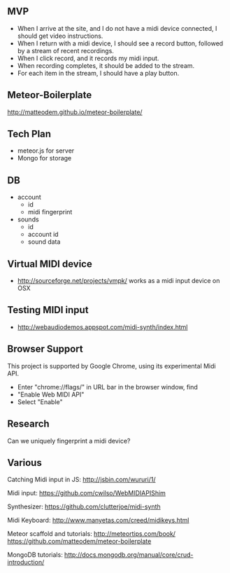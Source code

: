 ## MVP

* When I arrive at the site, and I do not have a midi device connected, I should get video instructions.
* When I return with a midi device, I should see a record button, followed by a stream of recent recordings.
* When I click record, and it records my midi input.
* When recording completes, it should be added to the stream.
* For each item in the stream, I should have a play button.

## Meteor-Boilerplate

http://matteodem.github.io/meteor-boilerplate/

## Tech Plan

* meteor.js for server
* Mongo for storage

## DB

* account
  * id
  * midi fingerprint
* sounds
  * id
  * account id
  * sound data

## Virtual MIDI device

* http://sourceforge.net/projects/vmpk/ works as a midi input device on OSX

## Testing MIDI input

* http://webaudiodemos.appspot.com/midi-synth/index.html

## Browser Support

This project is supported by Google Chrome, using its experimental Midi API.

* Enter "chrome://flags/" in URL bar in the browser window, find 
* "Enable Web MIDI API" 
* Select "Enable"

## Research

Can we uniquely fingerprint a midi device?

## Various

Catching Midi input in JS:
http://jsbin.com/wururi/1/

Midi input:
https://github.com/cwilso/WebMIDIAPIShim

Synthesizer:
https://github.com/clutterjoe/midi-synth

Midi Keyboard:
http://www.manyetas.com/creed/midikeys.html

Meteor scaffold and tutorials:
http://meteortips.com/book/
https://github.com/matteodem/meteor-boilerplate

MongoDB tutorials:
http://docs.mongodb.org/manual/core/crud-introduction/
